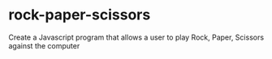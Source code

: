 # rock-paper-scissors
Create a Javascript program that allows a user to play Rock, Paper, Scissors against the computer
